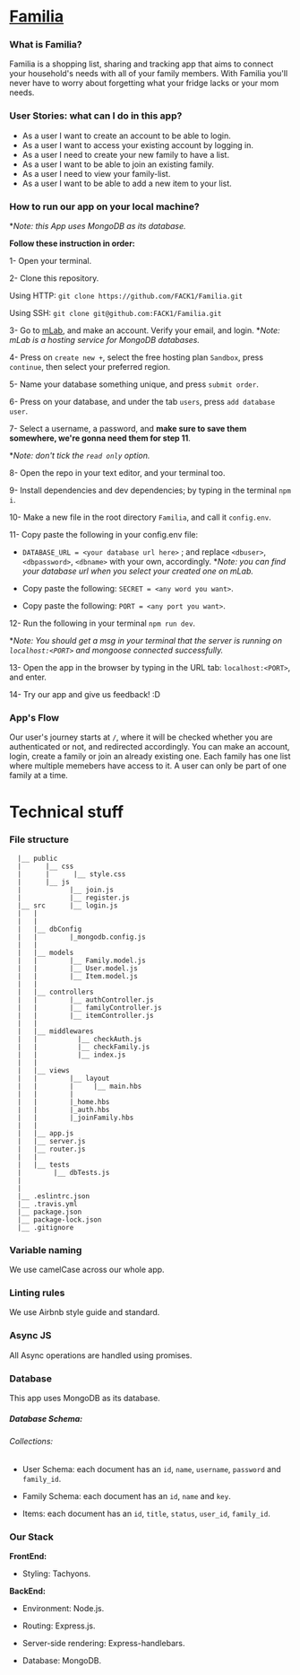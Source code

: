 # [Familia](https://familia-fack1.herokuapp.com/)

### What is Familia?

Familia is a shopping list, sharing and tracking app that aims to connect your household's needs with all of your family members. With Familia you'll never have to worry about forgetting what your fridge lacks or your mom needs.

### User Stories: what can I do in this app?

- As a user I want to create an account to be able to login.
- As a user I want to access your existing account by logging in.
- As a user I need to create your new family to have a list.
- As a user I want to be able to join an existing family.
- As a user I need to view your family-list.
- As a user I want to be able to add a new item to your list.

### How to run our app on your local machine?

**Note: this App uses MongoDB as its database.*

**Follow these instruction in order:**

1- Open your terminal.

2- Clone this repository.


Using HTTP: `git clone https://github.com/FACK1/Familia.git`

Using SSH: `git clone git@github.com:FACK1/Familia.git`

3- Go to [mLab](https://mlab.com/), and make an account. Verify your email, and login. 
*_Note: mLab is a hosting service for MongoDB databases._

4- Press on `create new +`, select the free hosting plan `Sandbox`, press `continue`, then select your preferred region.

5- Name your database something unique, and press `submit order`.

6- Press on your database, and under the tab `users`, press `add database user`.

7- Select a username, a password, and **make sure to save them somewhere, we're gonna need them for step 11**. 

*_Note: don't tick the `read only` option._

8- Open the repo in your text editor, and your terminal too.

9- Install dependencies and dev dependencies; by typing in the terminal `npm i`.

10- Make a new file in the root directory `Familia`, and call it `config.env`.

11- Copy paste the following in your config.env file:

- `DATABASE_URL = <your database url here>` ; and replace `<dbuser>`, `<dbpassword>`, `<dbname>` with your own, accordingly.
  *_Note: you can find your database url when you select your created one on mLab._
  
- Copy paste the following: `SECRET = <any word you want>`.
- Copy paste the following: `PORT = <any port you want>`.

12- Run the following in your terminal `npm run dev`. 

*_Note: You should get a msg in your terminal that the server is running on `localhost:<PORT>` and mongoose connected successfully._

13- Open the app in the browser by typing in the URL tab: `localhost:<PORT>`, and enter.

14- Try our app and give us feedback! :D

### App's Flow

Our user's journey starts at `/`, where it will be checked whether you are authenticated or not, and redirected accordingly. You can make an account, login, create a family or join an already existing one. Each family has one list where multiple memebers have access to it. A user can only be part of one family at a time.

# Technical stuff

### File structure

```
  |__ public
  |      |__ css
  |      |      |__ style.css
  |      |__ js
  |            |__ join.js
  |            |__ register.js
  |__ src      |__ login.js
  |   |
  |   |
  |   |__ dbConfig
  |   |        |_mongodb.config.js
  |   |
  |   |__ models
  |   |        |__ Family.model.js
  |   |        |__ User.model.js
  |   |        |__ Item.model.js
  |   |
  |   |__ controllers
  |   |        |__ authController.js
  |   |        |__ familyController.js
  |   |        |__ itemController.js
  |   |
  |   |__ middlewares
  |   |          |__ checkAuth.js
  |   |          |__ checkFamily.js
  |   |          |__ index.js
  |   |
  |   |__ views
  |   |        |__ layout
  |   |        |     |__ main.hbs
  |   |        |
  |   |        |_home.hbs
  |   |        |_auth.hbs
  |   |        |_joinFamily.hbs
  |   |
  |   |__ app.js
  |   |__ server.js
  |   |__ router.js
  |   |
  |   |__ tests
  |        |__ dbTests.js
  |
  |
  |__ .eslintrc.json
  |__ .travis.yml
  |__ package.json
  |__ package-lock.json
  |__ .gitignore
```

### Variable naming

We use camelCase across our whole app.

### Linting rules

We use Airbnb style guide and standard.

### Async JS

All Async operations are handled using promises.

### Database

This app uses MongoDB as its database.

##### Database Schema:

###### Collections:

- User Schema: each document has an `id`, `name`, `username`, `password` and `family_id`.

- Family Schema: each document has an `id`, `name` and `key`.

- Items: each document has an `id`, `title`, `status`, `user_id`, `family_id`.

### Our Stack

**FrontEnd:**

- Styling: Tachyons.

**BackEnd:**

- Environment: Node.js.

- Routing: Express.js.

- Server-side rendering: Express-handlebars.

- Database: MongoDB.
